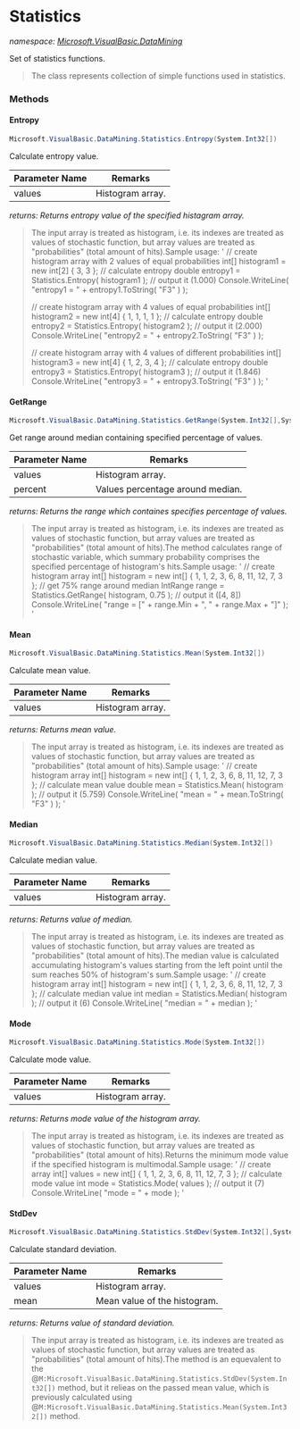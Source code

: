 ﻿# Statistics
_namespace: [Microsoft.VisualBasic.DataMining](./index.md)_

Set of statistics functions.

> The class represents collection of simple functions used
>  in statistics.


### Methods

#### Entropy
```csharp
Microsoft.VisualBasic.DataMining.Statistics.Entropy(System.Int32[])
```
Calculate entropy value.

|Parameter Name|Remarks|
|--------------|-------|
|values|Histogram array.|


_returns: Returns entropy value of the specified histagram array._
> The input array is treated as histogram, i.e. its
>  indexes are treated as values of stochastic function, but
>  array values are treated as "probabilities" (total amount of
>  hits).Sample usage:
>  '
>  // create histogram array with 2 values of equal probabilities
>  int[] histogram1 = new int[2] { 3, 3 };
>  // calculate entropy
>  double entropy1 = Statistics.Entropy( histogram1 );
>  // output it (1.000)
>  Console.WriteLine( "entropy1 = " + entropy1.ToString( "F3" ) );
>  
>  // create histogram array with 4 values of equal probabilities
>  int[] histogram2 = new int[4] { 1, 1, 1, 1 };
>  // calculate entropy
>  double entropy2 = Statistics.Entropy( histogram2 );
>  // output it (2.000)
>  Console.WriteLine( "entropy2 = " + entropy2.ToString( "F3" ) );
>  
>  // create histogram array with 4 values of different probabilities
>  int[] histogram3 = new int[4] { 1, 2, 3, 4 };
>  // calculate entropy
>  double entropy3 = Statistics.Entropy( histogram3 );
>  // output it (1.846)
>  Console.WriteLine( "entropy3 = " + entropy3.ToString( "F3" ) );
>  '
>  

#### GetRange
```csharp
Microsoft.VisualBasic.DataMining.Statistics.GetRange(System.Int32[],System.Double)
```
Get range around median containing specified percentage of values.

|Parameter Name|Remarks|
|--------------|-------|
|values|Histogram array.|
|percent|Values percentage around median.|


_returns: Returns the range which containes specifies percentage
 of values._
> The input array is treated as histogram, i.e. its
>  indexes are treated as values of stochastic function, but
>  array values are treated as "probabilities" (total amount of
>  hits).The method calculates range of stochastic variable, which summary probability
>  comprises the specified percentage of histogram's hits.Sample usage:
>  '
>  // create histogram array
>  int[] histogram = new int[] { 1, 1, 2, 3, 6, 8, 11, 12, 7, 3 };
>  // get 75% range around median
>  IntRange range = Statistics.GetRange( histogram, 0.75 );
>  // output it ([4, 8])
>  Console.WriteLine( "range = [" + range.Min + ", " + range.Max + "]" );
>  '
>  

#### Mean
```csharp
Microsoft.VisualBasic.DataMining.Statistics.Mean(System.Int32[])
```
Calculate mean value.

|Parameter Name|Remarks|
|--------------|-------|
|values|Histogram array.|


_returns: Returns mean value._
> The input array is treated as histogram, i.e. its
>  indexes are treated as values of stochastic function, but
>  array values are treated as "probabilities" (total amount of
>  hits).Sample usage:
>  '
>  // create histogram array
>  int[] histogram = new int[] { 1, 1, 2, 3, 6, 8, 11, 12, 7, 3 };
>  // calculate mean value
>  double mean = Statistics.Mean( histogram );
>  // output it (5.759)
>  Console.WriteLine( "mean = " + mean.ToString( "F3" ) );
>  '
>  

#### Median
```csharp
Microsoft.VisualBasic.DataMining.Statistics.Median(System.Int32[])
```
Calculate median value.

|Parameter Name|Remarks|
|--------------|-------|
|values|Histogram array.|


_returns: Returns value of median._
> The input array is treated as histogram, i.e. its
>  indexes are treated as values of stochastic function, but
>  array values are treated as "probabilities" (total amount of
>  hits).The median value is calculated accumulating histogram's
>  values starting from the left point until the sum reaches 50% of
>  histogram's sum.Sample usage:
>  '
>  // create histogram array
>  int[] histogram = new int[] { 1, 1, 2, 3, 6, 8, 11, 12, 7, 3 };
>  // calculate median value
>  int median = Statistics.Median( histogram );
>  // output it (6)
>  Console.WriteLine( "median = " + median );
>  '
>  

#### Mode
```csharp
Microsoft.VisualBasic.DataMining.Statistics.Mode(System.Int32[])
```
Calculate mode value.

|Parameter Name|Remarks|
|--------------|-------|
|values|Histogram array.|


_returns: Returns mode value of the histogram array._
> The input array is treated as histogram, i.e. its
>  indexes are treated as values of stochastic function, but
>  array values are treated as "probabilities" (total amount of
>  hits).Returns the minimum mode value if the specified histogram is multimodal.Sample usage:
>  '
>  // create array
>  int[] values = new int[] { 1, 1, 2, 3, 6, 8, 11, 12, 7, 3 };
>  // calculate mode value
>  int mode = Statistics.Mode( values );
>  // output it (7)
>  Console.WriteLine( "mode = " + mode );
>  '
>  

#### StdDev
```csharp
Microsoft.VisualBasic.DataMining.Statistics.StdDev(System.Int32[],System.Double)
```
Calculate standard deviation.

|Parameter Name|Remarks|
|--------------|-------|
|values|Histogram array.|
|mean|Mean value of the histogram.|


_returns: Returns value of standard deviation._
> The input array is treated as histogram, i.e. its
>  indexes are treated as values of stochastic function, but
>  array values are treated as "probabilities" (total amount of
>  hits).The method is an equevalent to the @``M:Microsoft.VisualBasic.DataMining.Statistics.StdDev(System.Int32[])`` method,
>  but it relieas on the passed mean value, which is previously calculated
>  using @``M:Microsoft.VisualBasic.DataMining.Statistics.Mean(System.Int32[])`` method.


